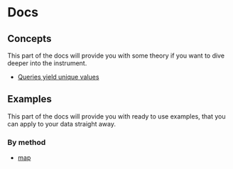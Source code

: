 # Docs

## Concepts

This part of the docs will provide you with some theory if you want to dive deeper into the instrument.

- [Queries yield unique values](articles/concept-unique-values.md)

## Examples

This part of the docs will provide you with ready to use examples, that you can apply to your data straight away.

### By method

- [map](./articles/map.md)


